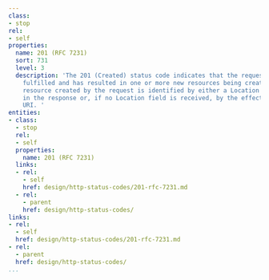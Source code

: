 ```yaml
---
class:
- stop
rel:
- self
properties:
  name: 201 (RFC 7231)
  sort: 731
  level: 3
  description: 'The 201 (Created) status code indicates that the request has been
    fulfilled and has resulted in one or more new resources being created. The primary
    resource created by the request is identified by either a Location header field
    in the response or, if no Location field is received, by the effective request
    URI. '
entities:
- class:
  - stop
  rel:
  - self
  properties:
    name: 201 (RFC 7231)
  links:
  - rel:
    - self
    href: design/http-status-codes/201-rfc-7231.md
  - rel:
    - parent
    href: design/http-status-codes/
links:
- rel:
  - self
  href: design/http-status-codes/201-rfc-7231.md
- rel:
  - parent
  href: design/http-status-codes/
...
```

